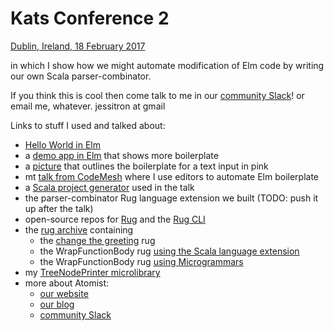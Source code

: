 # Kats Conference 2
[Dublin, Ireland, 18 February 2017](katsconf.com)

in which I show how we might automate modification of Elm code
by writing our own Scala parser-combinator.

If you think this is cool then come talk to me in our [community Slack](https://join.atomist.com)!
or email me, whatever. jessitron at gmail

Links to stuff I used and talked about:
   * [Hello World in Elm](src/Main.elm)
   * a [demo app in Elm](https://github.com/jessitron/yow-sydney) that shows more boilerplate
   * a [picture](see-the-elm-boilerplate.png) that outlines the boilerplate for a text input in pink
   * mt [talk from CodeMesh](https://youtu.be/yFN8Y0Aoflw) where I use editors to automate Elm boilerplate
   * a [Scala project generator](https://github.com/atomist-rugs/scala-project) used in the talk
   * the parser-combinator Rug language extension we built (TODO: push it up after the talk)
   * open-source repos for [Rug](https://github.com/atomist/rug) and the [Rug CLI](https://github.com/atomist/rug-cli)
   * the [rug archive](https://github.com/jessitron/kats-rugs) containing 
      * the [change the greeting](https://github.com/jessitron/kats-rugs/blob/master/.atomist/editors/ChangeMainToPrint.rug) rug
      * the WrapFunctionBody rug [using the Scala language extension](https://github.com/jessitron/kats-rugs/blob/master/.atomist/editors/WrapFunctionBody.ts)
      * the WrapFunctionBody rug [using Microgrammars](https://github.com/jessitron/kats-rugs/blob/master/.atomist/editors/WrapFunctionBodyMicrogrammar.ts)
  * my [TreeNodePrinter microlibrary](https://github.com/jessitron/microlib-TreeNodePrinter)
  * more about Atomist:
     * [our website](https://atomist.com)
     * [our blog](https://the-composition.com)
     * [community Slack](https://join.atomist.com)

